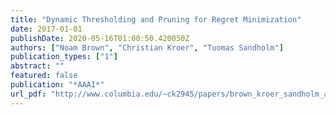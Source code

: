 ```yaml
---
title: "Dynamic Thresholding and Pruning for Regret Minimization"
date: 2017-01-01
publishDate: 2020-05-16T01:00:50.420050Z
authors: ["Noam Brown", "Christian Kroer", "Tuomas Sandholm"]
publication_types: ["1"]
abstract: ""
featured: false
publication: "*AAAI*"
url_pdf: "http://www.columbia.edu/~ck2945/papers/brown_kroer_sandholm_aaai17.pdf"
---
```


